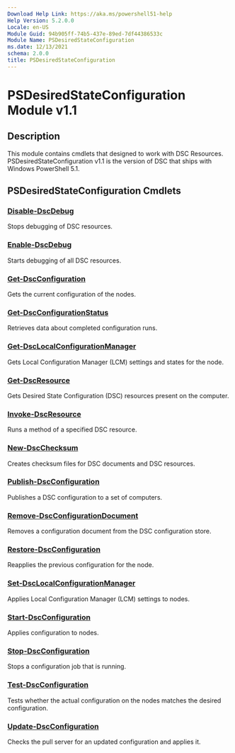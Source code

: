```yaml
---
Download Help Link: https://aka.ms/powershell51-help
Help Version: 5.2.0.0
Locale: en-US
Module Guid: 94b905ff-74b5-437e-89ed-7df44386533c
Module Name: PSDesiredStateConfiguration
ms.date: 12/13/2021
schema: 2.0.0
title: PSDesiredStateConfiguration
---
```

# PSDesiredStateConfiguration Module v1.1

## Description

This module contains cmdlets that designed to work with DSC Resources. PSDesiredStateConfiguration
v1.1 is the version of DSC that ships with Windows PowerShell 5.1.

## PSDesiredStateConfiguration Cmdlets

### [Disable-DscDebug](Disable-DscDebug.md)

Stops debugging of DSC resources.

### [Enable-DscDebug](Enable-DscDebug.md)

Starts debugging of all DSC resources.

### [Get-DscConfiguration](Get-DscConfiguration.md)

Gets the current configuration of the nodes.

### [Get-DscConfigurationStatus](Get-DscConfigurationStatus.md)

Retrieves data about completed configuration runs.

### [Get-DscLocalConfigurationManager](Get-DscLocalConfigurationManager.md)

Gets Local Configuration Manager (LCM) settings and states for the node.

### [Get-DscResource](Get-DscResource.md)

Gets Desired State Configuration (DSC) resources present on the computer.

### [Invoke-DscResource](Invoke-DscResource.md)

Runs a method of a specified DSC resource.

### [New-DscChecksum](New-DscChecksum.md)

Creates checksum files for DSC documents and DSC resources.

### [Publish-DscConfiguration](Publish-DscConfiguration.md)

Publishes a DSC configuration to a set of computers.

### [Remove-DscConfigurationDocument](Remove-DscConfigurationDocument.md)

Removes a configuration document from the DSC configuration store.

### [Restore-DscConfiguration](Restore-DscConfiguration.md)

Reapplies the previous configuration for the node.

### [Set-DscLocalConfigurationManager](Set-DscLocalConfigurationManager.md)

Applies Local Configuration Manager (LCM) settings to nodes.

### [Start-DscConfiguration](Start-DscConfiguration.md)

Applies configuration to nodes.

### [Stop-DscConfiguration](Stop-DscConfiguration.md)

Stops a configuration job that is running.

### [Test-DscConfiguration](Test-DscConfiguration.md)

Tests whether the actual configuration on the nodes matches the desired configuration.

### [Update-DscConfiguration](Update-DscConfiguration.md)

Checks the pull server for an updated configuration and applies it.
